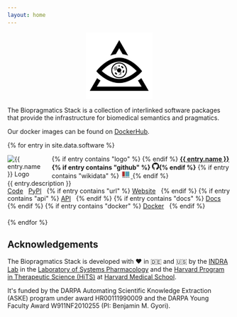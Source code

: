 ```yaml
---
layout: home
---
```

<p align="center">
  <img src="https://raw.githubusercontent.com/biopragmatics/biopragmatics.github.io/master/img/biopragmatics.png" height="150">
</p>

The Biopragmatics Stack is a collection of interlinked software packages that provide the
infrastructure for biomedical semantics and pragmatics.

Our docker images can be found
on <i class="fab fa-docker"></i> [DockerHub](https://hub.docker.com/r/biopragmatics).

{% for entry in site.data.software %}
<div style="padding-bottom: 20px;">
{% if entry contains "logo" %}
<img src="{{ entry.logo }}" alt="{{ entry.name }} Logo" style="float: left; max-height: 85px; max-width: 85px; margin-right: 15px" />
{% endif %}
<strong><a href="https://github.com/{{ entry.github }}">{{ entry.name }}</a>{% if entry contains "github" %}&nbsp;<img alt="GitHub logo" src="/img/github-icon.svg" width="16" height="16" />{% endif %}</strong>
{% if entry contains "wikidata" %}
    <a href="https://scholia.toolforge.org/topic/{{ entry.wikidata }}">
    <img alt="WikiData logo" src="/img/wikidata_logo.svg" height="16" />
    </a>
{% endif %}
<br />
{{ entry.description }}
<br />
<a href="https://github.com/{{ entry.github }}"><i class="fas fa-code"></i> Code</a>&nbsp;&nbsp;
<a href="https://github.com/{{ entry.pypi }}"><i class="fas fa-dragon"></i> PyPI</a>&nbsp;&nbsp;
{% if entry contains "url" %}
<a href="{{ entry.url }}"><i class="fas fa-network-wired"></i> Website</a>&nbsp;&nbsp;
{% endif %}
{% if entry contains "api" %}
<a href="{{ entry.api }}"><i class="fas fa-plane"></i> API</a>&nbsp;&nbsp;
{% endif %}
{% if entry contains "docs" %}
<a href="{{ entry.docs }}"><i class="fas fa-book"></i> Docs</a>&nbsp;&nbsp;
{% endif %}
{% if entry contains "docker" %}
<a href="https://hub.docker.com/r/{{ entry.docker }}"><i class="fab fa-docker"></i> Docker</a>&nbsp;&nbsp;
{% endif %}
</div>
{% endfor %}

## Acknowledgements

The Biopragmatics Stack is developed with ❤️ in 🇩🇪 and 🇺🇸 by
the [INDRA Lab](https://indralab.github.io) in the
[Laboratory of Systems Pharmacology](https://hits.harvard.edu/the-program/laboratory-of-systems-pharmacology)
and the [Harvard Program in Therapeutic Science (HiTS)](https://hits.harvard.edu) at
[Harvard Medical School](https://hms.harvard.edu).

It's funded by the DARPA Automating Scientific Knowledge Extraction (ASKE) program under award
HR00111990009 and the DARPA Young Faculty Award W911NF2010255 (PI: Benjamin M. Gyori).
